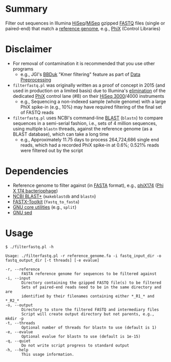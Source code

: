 # Summary
Filter out sequences in Illumina [HiSeq](https://support.illumina.com/sequencing/sequencing_instruments/hiseq-3000.html)/[MiSeq](https://www.illumina.com/systems/sequencing-platforms/miseq.html) gzipped [FASTQ](https://en.wikipedia.org/wiki/FASTQ_format) files (single or paired-end) that match a [reference genome](https://en.wikipedia.org/wiki/Reference_genome), e.g., [PhiX](https://www.illumina.com/content/dam/illumina-support/documents/products/technotes/technote_phixcontrolv3.pdf) (Control Libraries)

# Disclaimer
* For removal of contamination it is recommended that you use other programs
  * e.g., JGI's [BBDuk](https://archive.jgi.doe.gov/data-and-tools/software-tools/bbtools/bb-tools-user-guide/) "Kmer filtering" feature as part of [Data Preprocessing](https://archive.jgi.doe.gov/data-and-tools/software-tools/bbtools/bb-tools-user-guide/data-preprocessing/)
* <code>filterfastq.pl</code> was originally written as a proof of concept in 2015 (and used in production on a limited basis) due to Illumina's [elimination](https://www.illumina.com/content/dam/illumina-marketing/documents/products/technotes/technote-hiseq-low-diversity.pdf) of the dedicated [PhiX](https://www.illumina.com/content/dam/illumina-support/documents/products/technotes/technote_phixcontrolv3.pdf) control lane (#8) on their [HiSeq 3000](https://support.illumina.com/sequencing/sequencing_instruments/hiseq-3000.html)/4000 instruments
  * e.g., Sequencing a non-indexed sample (whole genome) with a large PhiX spike-in (e.g., 10%) may have required filtering of the final set of FASTQ reads
* <code>filterfastq.pl</code> uses NCBI's command-line [BLAST](https://blast.ncbi.nlm.nih.gov/doc/blast-help/index.html) (<code>blastn</code>) to compare sequences in a semi-serial fashion, i.e., sets of 4 million sequences, using multiple <code>blastn</code> threads, against the reference genome (as a BLAST database), which can take a long time
  * e.g., Approximately 11.75 days to process 264,724,686 single end reads, which had a recorded PhiX spike-in at 0.6%; 0.521% reads were filtered out by the script
# Dependencies
* Reference genome to filter against (in [FASTA](https://en.wikipedia.org/wiki/FASTA_format) format), e.g., [phiX174](https://www.ncbi.nlm.nih.gov/nuccore/NC_001422.1?report=fasta) ([Phi X 174 bacteriophage](https://en.wikipedia.org/wiki/Phi_X_174))
* [NCBI BLAST+](https://blast.ncbi.nlm.nih.gov/doc/blast-help/downloadblastdata.html#downloadblastdata) (<code>makeblastdb</code> and <code>blastn</code>)
* [FASTX-Toolkit](https://web.archive.org/web/20240418113115/http://hannonlab.cshl.edu/fastx_toolkit/) (<code>fastq_to_fasta</code>)
* [GNU core utilities](https://www.gnu.org/software/coreutils/) (e.g., <code>split</code>)
* [GNU sed](https://www.gnu.org/software/sed/)

# Usage
```console
$ ./filterfastq.pl -h

Usage: ./filterfastq.pl -r reference_genome.fa -i fastq_input_dir -o fastq_output_dir [-t threads] [-e evalue]

-r, --reference
       FASTA reference genome for sequences to be filtered against
-i, --input
       Directory containing the gzipped FASTQ file(s) to be filtered
       Sets of paired-end reads need to be in the same directory and are
       identified by their filenames containing either *_R1_* and *_R2_*
-o, --output
       Directory to store the filtered FASTQ and intermediary files
       Script will create output directory but not parents, e.g., mkdir -p
-t, --threads
       Optional number of threads for blastn to use (default is 1)
-e, --evalue
       Optional evalue for blastn to use (default is 1e-15)
-q, --quiet
       Do not write script progress to standard output
-h, --help
       This usage information.
```
